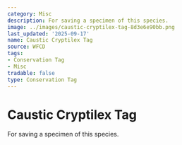 ```yaml
---
category: Misc
description: For saving a specimen of this species.
image: ../images/caustic-cryptilex-tag-8d3e6e90bb.png
last_updated: '2025-09-17'
name: Caustic Cryptilex Tag
source: WFCD
tags:
- Conservation Tag
- Misc
tradable: false
type: Conservation Tag
---
```


# Caustic Cryptilex Tag

For saving a specimen of this species.

